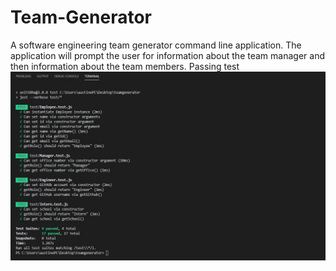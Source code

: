 # Team-Generator

A software engineering team generator command line application. 
The application will prompt the user for information about the team manager and then information about the team members. 
Passing test
![test passed](passTest.jpg)
